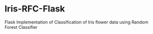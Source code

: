 # Iris-RFC-Flask
Flask Implementation of Classification of Iris flower data using Random Forest Classifier 
